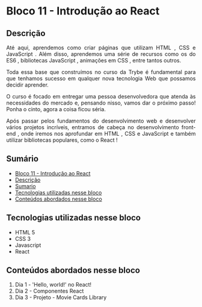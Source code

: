 # Bloco 11 - Introdução ao React

## Descrição
<p align="justify">
      Até aqui, aprendemos como criar páginas que utilizam HTML , CSS e JavaScript . Além disso, aprendemos uma série de recursos como os do ES6 , bibliotecas JavaScript , animações em CSS , entre tantos outros.
</p>
<p align="justify">
      Toda essa base que construímos no curso da Trybe é fundamental para que tenhamos sucesso em qualquer nova tecnologia Web que possamos decidir aprender.
</p>
<p align="justify">
      O curso é focado em entregar uma pessoa desenvolvedora que atenda às necessidades do mercado e, pensando nisso, vamos dar o próximo passo! Ponha o cinto, agora a coisa ficou séria.
</p>
<p align="justify">
      Após passar pelos fundamentos do desenvolvimento web e desenvolver vários projetos incríveis, entramos de cabeça no desenvolvimento front-end , onde iremos nos aprofundar em HTML , CSS e JavaScript e também utilizar bibliotecas populares, como o React !
</p>

## Sumário
- [Bloco 11 - Introdução ao React](#bloco-11---introdução-ao-react)
- [Descrição](#descrição)
- [Sumario](#sumário)
- [Tecnologias utilizadas nesse bloco](#tecnologias-utilizadas-nesse-bloco)
- [Conteúdos abordados nesse bloco](#conteúdos-abordados-nesse-bloco)

## Tecnologias utilizadas nesse bloco
- HTML 5
- CSS 3
- Javascript
- React

## Conteúdos abordados nesse bloco
1. Dia 1 - 'Hello, world!' no React!
2. Dia 2 - Componentes React
3. Dia 3 - Projeto - Movie Cards Library
